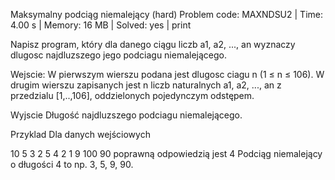 Maksymalny podciąg niemalejący (hard)
Problem code: MAXNDSU2 | Time: 4.00 s | Memory: 16 MB | Solved: yes | print

Napisz program, który dla danego ciągu liczb a1, a2, ..., an wyznaczy dlugosc najdluzszego jego podciagu niemalejącego.

Wejscie:
W pierwszym wierszu podana jest dlugosc ciagu n (1 ≤ n ≤ 106). W drugim wierszu zapisanych jest n liczb naturalnych a1, a2, ..., an z przedzialu [1,..,106], oddzielonych pojedynczym odstępem.

Wyjscie
Długość najdluzszego podciagu niemalejącego.

Przyklad
Dla danych wejściowych

10
5 3 2 5 4 2 1 9 100 90
poprawną odpowiedzią jest
4
Podciąg niemalejący o długości 4 to np. 3, 5, 9, 90.
